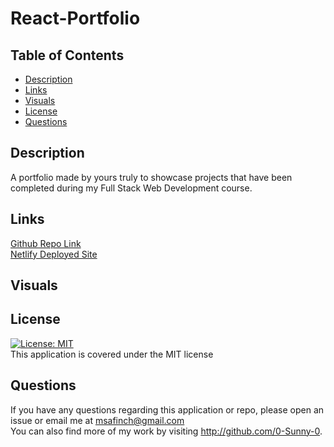 # React-Portfolio

## Table of Contents

- [Description](#description)<br>
- [Links](#links)<br>
- [Visuals](#visuals)<br>
- [License](#license)<br>
- [Questions](#Questions)<br>

## Description

A portfolio made by yours truly to showcase projects that have been completed during my Full Stack Web Development course.

## Links

<a href="https://github.com/0-Sunny-0/React-Portfolio">Github Repo Link</a><br>
<a href="">Netlify Deployed Site</a><br>

## Visuals


## License

[![License: MIT](https://img.shields.io/badge/License-MIT-yellow.svg)](https://opensource.org/licenses/MIT)<br>
This application is covered under the MIT license

## Questions

  If you have any questions regarding this application or repo, please open an issue or email me at msafinch@gmail.com<br>
  You can also find more of my work by visiting http://github.com/0-Sunny-0. 
